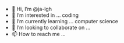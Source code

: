- 👋 Hi, I’m @ja-lgh
- 👀 I’m interested in ... coding 
- 🌱 I’m currently learning ... computer science 
- 💞️ I’m looking to collaborate on ... 
- 📫 How to reach me ...

<!---
ja-lgh/ja-lgh is a ✨ special ✨ repository because its `README.md` (this file) appears on your GitHub profile.
You can click the Preview link to take a look at your changes.
--->
